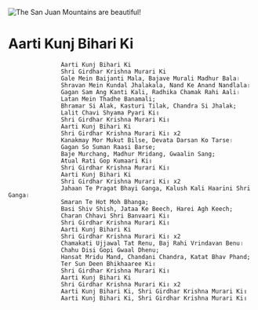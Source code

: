   ![The San Juan Mountains are beautiful!](lib/images/img.png "San Juan Mountains")

#                  Aarti Kunj Bihari Ki
                   Aarti Kunj Bihari Ki
                   Shri Girdhar Krishna Murari Ki
                   Gale Mein Baijanti Mala, Bajave Murali Madhur Bala।
                   Shravan Mein Kundal Jhalakala, Nand Ke Anand Nandlala।
                   Gagan Sam Ang Kanti Kali, Radhika Chamak Rahi Aali।
                   Latan Mein Thadhe Banamali;
                   Bhramar Si Alak, Kasturi Tilak, Chandra Si Jhalak;
                   Lalit Chavi Shyama Pyari Ki॥
                   Shri Girdhar Krishna Murari Ki॥
                   Aarti Kunj Bihari Ki
                   Shri Girdhar Krishna Murari Ki॥ x2
                   Kanakmay Mor Mukut Bilse, Devata Darsan Ko Tarse।
                   Gagan So Suman Raasi Barse;
                   Baje Murchang, Madhur Mridang, Gwaalin Sang;
                   Atual Rati Gop Kumaari Ki॥
                   Shri Girdhar Krishna Murari Ki॥
                   Aarti Kunj Bihari Ki
                   Shri Girdhar Krishna Murari Ki॥ x2
                   Jahaan Te Pragat Bhayi Ganga, Kalush Kali Haarini Shri Ganga।
                   Smaran Te Hot Moh Bhanga;
                   Basi Shiv Shish, Jataa Ke Beech, Harei Agh Keech;
                   Charan Chhavi Shri Banvaari Ki॥
                   Shri Girdhar Krishna Murari Ki॥
                   Aarti Kunj Bihari Ki
                   Shri Girdhar Krishna Murari Ki॥ x2
                   Chamakati Ujjawal Tat Renu, Baj Rahi Vrindavan Benu।
                   Chahu Disi Gopi Gwaal Dhenu;
                   Hansat Mridu Mand, Chandani Chandra, Katat Bhav Phand;
                   Ter Sun Deen Bhikhaaree Ki॥
                   Shri Girdhar Krishna Murari Ki॥
                   Aarti Kunj Bihari Ki
                   Shri Girdhar Krishna Murari Ki॥ x2
                   Aarti Kunj Bihari Ki, Shri Girdhar Krishna Murari Ki॥
                   Aarti Kunj Bihari Ki, Shri Girdhar Krishna Murari Ki॥
